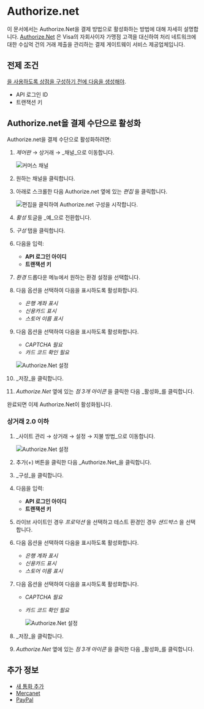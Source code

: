 # Authorize.net

이 문서에서는 Authorize.Net을 결제 방법으로 활성화하는 방법에 대해 자세히 설명합니다. [Authorize.Net](https://www.authorize.net/about-us/) 은 Visa의 자회사이자 가맹점 고객을 대신하여 처리 네트워크에 대한 수십억 건의 거래 제출을 관리하는 결제 게이트웨이 서비스 제공업체입니다.

## 전제 조건

[을 사용하도록 상점을 구성하기 전에 다음을 생성해야](https://support.authorize.net/s/article/How-do-I-obtain-my-API-Login-ID-and-Transaction-Key).

* API 로그인 ID
* 트랜잭션 키

## Authorize.net을 결제 수단으로 활성화

Authorize.net을 결제 수단으로 활성화하려면:

1. _제어판_ → 상거래 → _채널_으로 이동합니다.

    ![커머스 채널](./authorize-net/images/03.png)

1. 원하는 채널을 클릭합니다.
1. 아래로 스크롤한 다음 Authorize.net 옆에 있는 _편집_ 을 클릭합니다.

    ![편집을 클릭하여 Authorize.net 구성을 시작합니다.](./authorize-net/images/04.png)

1. _활성_ 토글을 _예_으로 전환합니다.
1. _구성_ 탭을 클릭합니다.
1. 다음을 입력:
    * **API 로그인 아이디**
    * **트랜잭션 키**
1. _환경_ 드롭다운 메뉴에서 원하는 환경 설정을 선택합니다.
1. 다음 옵션을 선택하여 다음을 표시하도록 활성화합니다.
    * _은행 계좌 표시_
    * _신용카드 표시_
    * _스토어 이름 표시_
1. 다음 옵션을 선택하여 다음을 표시하도록 활성화합니다.
    * _CAPTCHA 필요_
    * _카드 코드 확인 필요_

     ![Authorize.Net 설정](./authorize-net/images/01.png)

1. _저장_을 클릭합니다.
1. _Authorize.Net_ 옆에 있는 _점 3개 아이콘_ 을 클릭한 다음 _활성화_를 클릭합니다.

완료되면 이제 Authorize.Net이 활성화됩니다.

### 상거래 2.0 이하

1. _사이트 관리 → 상거래 → 설정 → 지불 방법_으로 이동합니다.

    ![Authorize.Net 설정](./authorize-net/images/05.png)

1. 추가(+) 버튼을 클릭한 다음 _Authorize.Net_을 클릭합니다.
1. _구성_을 클릭합니다.
1. 다음을 입력:
    * **API 로그인 아이디**
    * **트랜잭션 키**
1. 라이브 사이트인 경우 _프로덕션_ 을 선택하고 테스트 환경인 경우 _샌드박스_ 을 선택합니다.
1. 다음 옵션을 선택하여 다음을 표시하도록 활성화합니다.
    * _은행 계좌 표시_
    * _신용카드 표시_
    * _스토어 이름 표시_
1. 다음 옵션을 선택하여 다음을 표시하도록 활성화합니다.
    * _CAPTCHA 필요_
    * _카드 코드 확인 필요_

       ![Authorize.Net 설정](./authorize-net/images/02.png)

1. _저장_을 클릭합니다.
1. _Authorize.Net_ 옆에 있는 _점 3개 아이콘_ 을 클릭한 다음 _활성화_를 클릭합니다.

## 추가 정보

* [새 통화 추가](../currencies/adding-a-new-currency.md)
* [Mercanet](./mercanet.md)
* [PayPal](./paypal.md)

